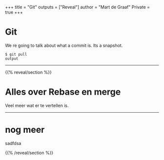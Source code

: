 +++
title = "Git"
outputs = ["Reveal"]
author = "Mart de Graaf"
Private = true
+++

# Git

We re going to talk about what a commit is. Its a snapshot.

```shell{data-line-numbers="3,8-10"}
$ git pull
output
```

---

{{% reveal/section %}}

# Alles over Rebase en merge
Veel meer wat er te vertellen is.


---

# nog meer

sadfdsa

{{% /reveal/section %}}
